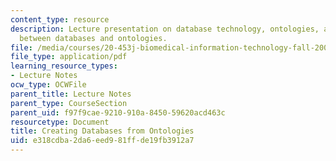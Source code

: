 ```yaml
---
content_type: resource
description: Lecture presentation on database technology, ontologies, and the relationship
  between databases and ontologies.
file: /media/courses/20-453j-biomedical-information-technology-fall-2008/e318cdba2da6eed981ffde19fb3912a7_1021_db_ontology.pdf
file_type: application/pdf
learning_resource_types:
- Lecture Notes
ocw_type: OCWFile
parent_title: Lecture Notes
parent_type: CourseSection
parent_uid: f97f9cae-9210-910a-8450-59620acd463c
resourcetype: Document
title: Creating Databases from Ontologies
uid: e318cdba-2da6-eed9-81ff-de19fb3912a7
---
```

